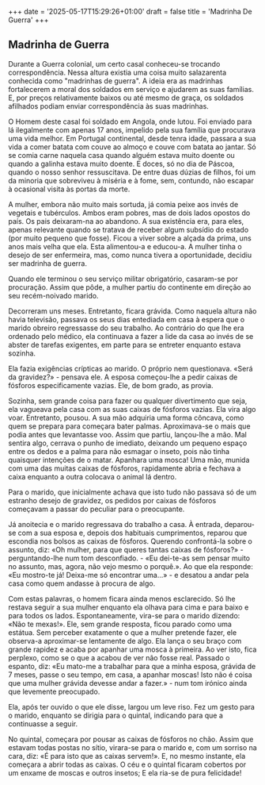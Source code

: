 +++
date = '2025-05-17T15:29:26+01:00'
draft = false
title = 'Madrinha De Guerra'
+++

## Madrinha de Guerra

Durante a Guerra colonial, um certo casal conheceu-se trocando correspondência. Nessa altura existia uma coisa muito salazarenta conhecida como "madrinhas de guerra". A ideia era as madrinhas fortalecerem a moral dos soldados em serviço e ajudarem as suas famílias. E, por preços relativamente baixos ou até mesmo de graça, os soldados afilhados podiam enviar correspondência às suas madrinhas.

O Homem deste casal foi soldado em Angola, onde lutou. Foi enviado para lá ilegalmente com apenas 17 anos, impelido pela sua família que procurava uma vida melhor. Em Portugal continental, desde tenra idade, passara a sua vida a comer batata com couve ao almoço e couve com batata ao jantar. Só se comia carne naquela casa quando alguém estava muito doente ou quando a galinha estava muito doente. E doces, só no dia de Páscoa, quando o nosso senhor ressuscitava. De entre duas dúzias de filhos, foi um da minoria que sobreviveu à miséria e à fome, sem, contundo, não escapar à ocasional visita às portas da morte.

A mulher, embora não muito mais sortuda, já comia peixe aos invés de vegetais e tubérculos. Ambos eram pobres, mas de dois lados opostos do país. Os pais deixaram-na ao abandono. A sua existência era, para eles, apenas relevante quando se tratava de receber algum subsídio do estado (por muito pequeno que fosse).
Ficou a viver sobre a alçada da prima, uns anos mais velha que ela. Esta alimentou-a e educou-a. A mulher tinha o desejo de ser enfermeira, mas, como nunca tivera a oportunidade, decidiu ser madrinha de guerra.

Quando ele terminou o seu serviço militar obrigatório, casaram-se por procuração. Assim que pôde, a mulher partiu do continente em direção ao seu recém-noivado marido.

Decorreram uns meses. Entretanto, ficara grávida. Como naquela altura não havia televisão, passava os seus dias entediada em casa à espera que o marido obreiro regressasse do seu trabalho. Ao contrário do que lhe era ordenado pelo médico, ela continuava a fazer a lide da casa ao invés de se abster de tarefas exigentes, em parte para se entreter enquanto estava sozinha.

Ela fazia exigências crípticas ao marido. O próprio nem questionava. «Será da gravidez?» - pensava ele. A esposa começou-lhe a pedir caixas de fósforos especificamente vazias. Ele, de bom grado, as provia. 

Sozinha, sem grande coisa para fazer ou qualquer divertimento que seja, ela vagueava pela casa com as suas caixas de fósforos vazias. Ela vira algo voar. Entretanto, pousou. A sua mão adquiria uma forma côncava, como quem se prepara para começara bater palmas. Aproximava-se o mais que podia antes que levantasse voo. Assim que partiu, lançou-lhe a mão. Mal sentira algo, cerrava o punho de imediato, deixando um pequeno espaço entre os dedos e a palma para não esmagar o inseto, pois não tinha quaisquer intenções de o matar. Apanhara uma mosca! Uma mão, munida com uma das muitas caixas de fósforos, rapidamente abria e fechava a caixa enquanto a outra colocava o animal lá dentro.  

Para o marido, que inicialmente achava que isto tudo não passava só de um estranho desejo de gravidez, os pedidos por caixas de fósforos começavam a passar do peculiar para o preocupante.

Já anoitecia e o marido regressava do trabalho a casa. À entrada, deparou-se com a sua esposa e, depois dos habituais cumprimentos, reparou que escondia nos bolsos as caixas de fósforos. Querendo confrontá-la sobre o assunto, diz: «Oh mulher, para que queres tantas caixas de fósforos?» - perguntando-lhe num tom desconfiado. - «Eu dei-te-as sem pensar muito no assunto, mas, agora, não vejo mesmo o porquê.». Ao que ela responde: «Eu mostro-te já! Deixa-me só encontrar uma...» - e desatou a andar pela casa como quem andasse à procura de algo.

Com estas palavras, o homem ficara ainda menos esclarecido. Só lhe restava seguir a sua mulher enquanto ela olhava para cima e para baixo e para todos os lados. Espontaneamente, vira-se para o marido dizendo: «Não te mexas!». Ele, sem grande resposta, ficou parado como uma estátua. Sem perceber exatamente o que a mulher pretende fazer, ele observa-a aproximar-se lentamente de algo. Ela lança o seu braço com grande rapidez e acaba por apanhar uma mosca à primeira. Ao ver isto, fica perplexo, como se o que a acabou de ver não fosse real. Passado o espanto, diz: «Eu mato-me a trabalhar para que a minha esposa, grávida de 7 meses, passe o seu tempo, em casa, a apanhar moscas! Isto não é coisa que uma mulher grávida devesse andar a fazer.» - num tom irónico ainda que levemente preocupado.

Ela, após ter ouvido o que ele disse, largou um leve riso. Fez um gesto para o marido, enquanto se dirigia para o quintal, indicando para que a continuasse a seguir.

No quintal, começara por pousar as caixas de fósforos no chão. Assim que estavam todas postas no sítio, virara-se para o marido e, com um sorriso na cara, diz: «É para isto que as caixas servem!». E, no mesmo instante, ela começara a abrir todas as caixas. O céu e o quintal ficaram cobertos por um enxame de moscas e outros insetos; E ela ria-se de pura felicidade!
